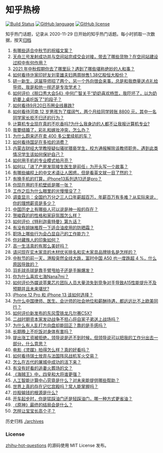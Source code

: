 # 知乎热榜
[![Build Status](https://github.com/ToWeLong/zhihu-hot-questions/workflows/CI/badge.svg)](https://github.com/ToWeLong/zhihu-hot-questions/actions)
[![GitHub language](https://img.shields.io/badge/language-golang-orange.svg)](https://golang.org/)
[![GitHub license](https://img.shields.io/github/license/ToWeLong/zhihu-hot-questions)](https://github.com/ToWeLong/zhihu-hot-questions/blob/main/LICENSE)

知乎热门话题，记录从 2020-11-29 日开始的知乎热门话题。每小时抓取一次数据，按天[归档](./archives)

<!-- BEGIN -->

1. [有哪些适合中秋节的祝福文案？](https://www.zhihu.com/question/487603211)
1. [天舟三号发射成功并与空间站完成交会对接，带去了哪些货物？在空间站建设过程中有何作用？](https://www.zhihu.com/question/487898231)
1. [2021 年中秋假期你去了哪里玩？遇到了哪些堪称绝妙的人和事？](https://www.zhihu.com/question/487274740)
1. [如何看待许家印好友刘銮雄夫妇两周抛售1.38亿股恒大股份？](https://www.zhihu.com/question/487572780)
1. [研一新生，这届导师招了两个，另一个外向很会来事，总是和我商量送点礼给导师，我是和他一样还是专攻学术？](https://www.zhihu.com/question/487827699)
1. [如何评价《脱口秀大会S4》中何广智关于“奶奶喜欢杨笠，我吓坏了，以为奶奶要上桌吃饭了”的段子？](https://www.zhihu.com/question/485441053)
1. [如何看待9月20日币圈全线暴跌?](https://www.zhihu.com/question/488003026)
1. [如何看待河南 12 岁男孩为了摆阔气，两个月给同学转账 8800 元，其中一名同学家长拒不归还的行为？](https://www.zhihu.com/question/487950061)
1. [计算机专业现在真的不吃香吗?为什么我身边的人都不让我报计算机专业?](https://www.zhihu.com/question/470635141)
1. [我要结婚了，彩礼和嫁妆冲突，怎么办？](https://www.zhihu.com/question/487336103)
1. [为什么蔚来还在卖 400 多公里续航的车？](https://www.zhihu.com/question/465399311)
1. [如何看待国足在多哈的消费？](https://www.zhihu.com/question/487425883)
1. [内蒙古财经大学教授疑似骚扰猥亵学生，校方通报解除该教师职务，遇到此类情况学生该如何保护自己？](https://www.zhihu.com/question/487616604)
1. [如何用手机的专业模式拍月亮？](https://www.zhihu.com/question/320748554)
1. [如何以「进了产房发现接生医生是前任」为开头写一个故事？](https://www.zhihu.com/question/418486337)
1. [有哪些编程上的中文术语让人困惑，但是看英文就一目了然的？](https://www.zhihu.com/question/483450085)
1. [有换手机的打算，iPhone13系列选13还是pro？](https://www.zhihu.com/question/487243615)
1. [你现在用的手机壁纸是哪一张？](https://www.zhihu.com/question/482508732)
1. [工作之后为什么眼里的光慢慢没了？](https://www.zhihu.com/question/487773577)
1. [调查显示：全国约万分之三人口年薪超百万，年薪百万有多难？从实际来说，你的理想薪资是多少？](https://www.zhihu.com/question/487694489)
1. [中国历史上有哪些人可以说是神一般的存在？](https://www.zhihu.com/question/349327981)
1. [贺峻霖的的性格和家庭氛围怎么样？](https://www.zhihu.com/question/487924656)
1. [如何评价《特利迦奥特曼》第九话？](https://www.zhihu.com/question/487528062)
1. [有没有姐妹推荐一下适合油皮用的防晒霜？](https://www.zhihu.com/question/485096512)
1. [职场上哪些行为会凸显自己的工作能力？](https://www.zhihu.com/question/487011364)
1. [你对藏族人的印象如何？](https://www.zhihu.com/question/47170539)
1. [高一生活真的有那么美好吗？](https://www.zhihu.com/question/412925978)
1. [请问现在实木家具的木材优劣排名和实木家具品牌排名是怎样的？](https://www.zhihu.com/question/49177655)
1. [中秋节的前一天，港股突然全线大跌，富时中国 A50 也一度跌超 4 %，什么原因导致的？](https://www.zhihu.com/question/487940504)
1. [羽毛球杀球是靠手臂甩拍子还是手腕爆发？](https://www.zhihu.com/question/437090535)
1. [你为什么喜欢七海Nana7mi？](https://www.zhihu.com/question/471180232)
1. [如何评价外媒说苹果芯片团队人员大量流失到竞争对手导致A15性能提升不及预期并且未来堪忧?](https://www.zhihu.com/question/487209741)
1. [iPhone 12 Pro 和 iPhone 13 该如何选择？](https://www.zhihu.com/question/487221028)
1. [为什么中国律师、医生、会计师的社会地位和薪酬待遇，都远远比不上欧美同行？](https://www.zhihu.com/question/486570444)
1. [如何评价新发布的东风雪铁龙凡尔赛C5X?](https://www.zhihu.com/question/454249841)
1. [二战时期资本家发动战争不担心将自家子弟送上战场吗？](https://www.zhihu.com/question/484995263)
1. [为什么有人乱打方向盘却能回正？靠的是手感吗？](https://www.zhihu.com/question/473550294)
1. [长期晚上不吃饭对身体有害吗？](https://www.zhihu.com/question/311716580)
1. [提出涨工资被拒绝，领导说是还不到时候，但领导说可以把我的工作分出去一部分，什么意思？](https://www.zhihu.com/question/474092672)
1. [电影《灵媒》拍得怎么样？真的好看吗？](https://www.zhihu.com/question/487456764)
1. [如何看待瑞士放弃与法国阵风战机军火交易？](https://www.zhihu.com/question/487903774)
1. [怎么在古代的屠城中成功的活下来？](https://www.zhihu.com/question/20638408)
1. [有没有好看的追妻火葬场的文？](https://www.zhihu.com/question/402113685)
1. [《海贼王》中，四皇和大将谁更强？](https://www.zhihu.com/question/486755499)
1. [人工智能计算中心究竟是什么？对未来能提供哪些帮助？](https://www.zhihu.com/question/486840320)
1. [世界上真的存在记忆宫殿吗？常人能掌握吗？](https://www.zhihu.com/question/22519910)
1. [炒股输钱的根源是什么?](https://www.zhihu.com/question/487920106)
1. [开车起步时，你是猛踩油门还是轻踩油门，哪一种方式更省油？](https://www.zhihu.com/question/454188537)
1. [《原神》最终的结局会是什么？](https://www.zhihu.com/question/481776328)
1. [怎样让宝宝长高个子？](https://www.zhihu.com/question/306498731)

<!-- END -->

历史归档 [./archives](./archives)


### License
[zhihu-hot-questions](https://github.com/towelong/zhihu-hot-questions) 的源码使用 MIT License 发布。
